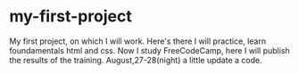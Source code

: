 # my-first-project
My first project, on which I will work. 
Here's there I will practice, learn foundamentals html and css.
Now I study FreeCodeCamp, here I will publish the results of the training.
August,27-28(night) a little update a code. 


